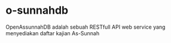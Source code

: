 # o-sunnahdb
OpenAssunnahDB adalah sebuah RESTfull API web service yang menyediakan daftar kajian As-Sunnah
